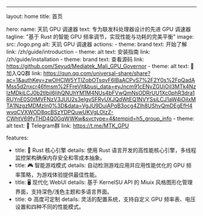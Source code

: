---
layout: home
title: 首页

hero:
  name: 天玑 GPU 调速器
  text: 专为联发科处理器设计的先进 GPU 调速器
  tagline: "基于 Rust 的智能 GPU 频率调节，实现性能与功耗的完美平衡"
  image:
    src: /logo.png
    alt: 天玑 GPU 调速器
  actions:
    - theme: brand
      text: 开始了解
      link: /zh/guide/introduction
    - theme: alt
      text: 安装指南
      link: /zh/guide/installation
    - theme: brand
      text: 查看源码
      link: https://github.com/Seyud/Mediatek_Mali_GPU_Governor
    - theme: alt
      text: 📱 加入QQ群
      link: https://qun.qq.com/universal-share/share?ac=1&authKey=zwOHClW5YTIZobOTsqvF6lBaACPvS7%2F2Y0s%2FpQadAMss5d2nxcr46fmsm%2FFreVjt&busi_data=eyJncm91cENvZGUiOiI3MTk4NzIzMDkiLCJ0b2tlbiI6IjhQNUhYM1M4NUs4bFVwQmNsODRrUU1Xc0phR3dra1RUYnE0S0tMVFNzV3JUU2s3elgvSFRyUXJQdWtEQ1NVYSsiLCJ1aW4iOiIxMTA1NzgzMDMzIn0%3D&data=VgJU9DuiAPqB3ocg4Zlh8UShvQmDEgEfH4wvqCVXWOD8qcBSzYDPQuwUKVgLOIzZ-CWhtV69fyTHD4Q0GqWWKw&svctype=4&tempid=h5_group_info
    - theme: alt
      text: 💬 Telegram群
      link: https://t.me/MTK_GPU

features:
  - title: 🦀 Rust 核心引擎
    details: 使用 Rust 语言开发的高性能核心引擎，多线程监控架构确保内存安全和零成本抽象。
  - title: 🎮 智能游戏模式
    details: 自动检测游戏应用并应用性能优化的 GPU 频率策略，为游戏体验提供最佳性能。
  - title: 🖥️ 现代化 WebUI
    details: 基于 KernelSU API 的 Miuix 风格图形化管理界面，支持深色/浅色主题和多语言界面。
  - title: ⚙️ 高度可定制
    details: 灵活的配置系统，支持自定义 GPU 频率表、电压设置和四种不同的性能模式。

